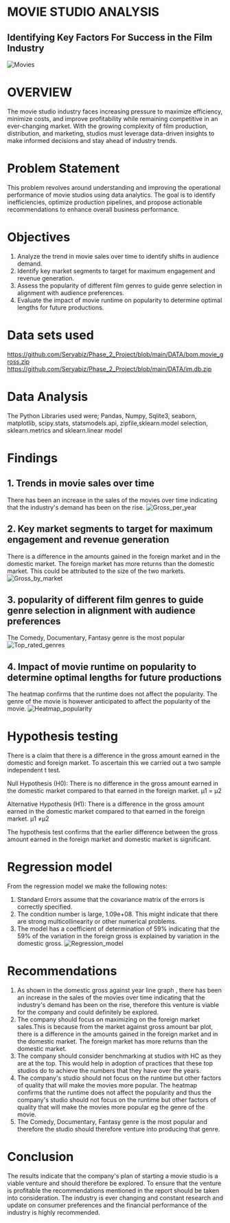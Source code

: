 # MOVIE STUDIO ANALYSIS
## Identifying Key Factors For Success in the Film Industry
![Movies](Images/Movie_time.jpg)
# OVERVIEW
The movie studio industry faces increasing pressure to maximize efficiency, minimize costs, and improve profitability while remaining competitive in an ever-changing market. With the growing complexity of film production, distribution, and marketing, studios must leverage data-driven insights to make informed decisions and stay ahead of industry trends.

# Problem Statement
This problem revolves around understanding and improving the operational performance of movie studios using data analytics. The goal is to identify inefficiencies, optimize production pipelines, and propose actionable recommendations to enhance overall business performance.
# Objectives
1. Analyze the trend in movie sales over time to identify shifts in audience demand.
2. Identify key market segments to target for maximum engagement and revenue generation.
3. Assess the popularity of different film genres to guide genre selection in alignment with audience preferences.
4. Evaluate the impact of movie runtime on popularity to determine optimal lengths for future productions.
# Data sets used
https://github.com/Seryabiz/Phase_2_Project/blob/main/DATA/bom.movie_gross.zip
https://github.com/Seryabiz/Phase_2_Project/blob/main/DATA/im.db.zip
# Data Analysis
The Python Libraries used were; Pandas, Numpy, Sqlite3, seaborn, matplotlib, scipy.stats, statsmodels.api, zipfile,sklearn.model selection, sklearn.metrics and sklearn.linear model
# Findings
## 1. Trends in movie sales over time
There has been an increase in the sales of the movies over time indicating that the industry's demand has been on the rise.
![Gross_per_year](Images/Gross_per_year.jpg)
## 2. Key market segments to target for maximum engagement and revenue generation
There is a difference in the amounts gained in the foreign market and in the domestic market. The foreign market has more returns than the domestic market. This could be attributed to the size of the two markets.
![Gross_by_market](Images/Gross_by_market.jpg)
## 3. popularity of different film genres to guide genre selection in alignment with audience preferences
 The Comedy, Documentary, Fantasy genre is the most popular
![Top_rated_genres](Images/Top_rated_genres.jpg)
## 4. Impact of movie runtime on popularity to determine optimal lengths for future productions
The heatmap confirms that the runtime does not affect the popularity. The genre of the movie is however anticipated to affect the popularity of the movie.
![Heatmap_popularity](Images/Heatmap_popularity.jpg)
# Hypothesis testing
There is a claim that there is a difference in the gross amount earned in the domestic and foreign market. To ascertain this we carried out a two sample independent t test.

Null Hypothesis (H0): There is no difference in the gross amount earned in the domestic market compared to that earned in the foreign market. 
μ1 = μ2

Alternative Hypothesis (H1): There is a difference in the gross amount earned in the domestic market compared to that earned in the foreign market. 
μ1 ≠μ2

The hypothesis test confirms that the earlier difference between the gross amount earned in the foreign market and domestic market is significant.
# Regression model
From the regression model we make the following notes: 
1. Standard Errors assume that the covariance matrix of the errors is correctly specified.
2. The condition number is large, 1.09e+08. This might indicate that there are strong multicollinearity or other numerical problems.
3. The model has a coefficient of determination of 59% indicating that the 59% of the variation in the foreign gross is explained by variation in the domestic gross.
  ![Regression_model](Images/Regression_model.jpg)
# Recommendations
1. As shown in the domestic gross against year line graph , there has been an increase in the sales of the movies over time indicating that the industry's demand has been on the rise, therefore this venture is viable for the company and could definitely be explored.
2. The company should focus on maximizing on the foreign market sales.This is because from the market against gross amount bar plot, there is a difference in the amounts gained in the foreign market and in the domestic market. The foreign market has more returns than the domestic market. 
3. The company should consider  benchmarking at studios with HC as they are at the top. This would help in adoption of practices that these top studios do to achieve the numbers that they have over the years. 
4. The company's studio should not focus on the runtime but other factors of quality that will make the movies more popular. The heatmap confirms that the runtime does not affect the popularity and thus the company's studio should not focus on the runtime but other factors of quality that will make the movies more popular eg the genre of the movie.
5. The Comedy, Documentary, Fantasy genre is the most popular and therefore the studio should therefore venture into producing that genre.
# Conclusion
The results indicate that the company's plan of starting a movie studio is a viable venture and should therefore be explored. 
To ensure that the venture is profitable the recommendations mentioned in the report should be taken into consideration. 
The industry is ever changing and constant research and update on consumer preferences and the financial performance of the industry is highly recommended.

